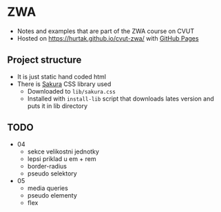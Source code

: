 # ZWA

- Notes and examples that are part of the ZWA course on CVUT
- Hosted on https://hurtak.github.io/cvut-zwa/ with [GitHub Pages](https://pages.github.com/)

## Project structure

- It is just static hand coded html
- There is [Sakura](https://github.com/oxalorg/sakura) CSS library used
    - Downloaded to `lib/sakura.css`
    - Installed with `install-lib` script that downloads lates version and puts it in lib directory

## TODO

- 04
    - sekce velikostni jednotky
    - lepsi priklad u em + rem
    - border-radius
    - pseudo selektory
- 05
    - media queries
    - pseudo elementy
    - flex
